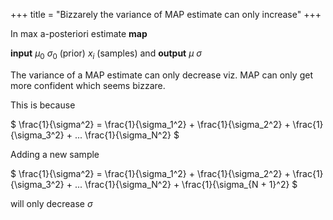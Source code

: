 +++
title = "Bizzarely the variance of MAP estimate can only increase"
+++

In max a-posteriori estimate __map__

__input__ $\mu_0$ $\sigma_0$ (prior) $x_i$ (samples) and __output__ $\mu$ $\sigma$

The variance of a MAP estimate can only decrease viz. MAP can only get more confident which seems bizzare.

This is because

$
\frac{1}{\sigma^2} =
\frac{1}{\sigma_1^2} +
\frac{1}{\sigma_2^2} +
\frac{1}{\sigma_3^2} +
...
\frac{1}{\sigma_N^2}
$

Adding a new sample

$
\frac{1}{\sigma^2} =
\frac{1}{\sigma_1^2} +
\frac{1}{\sigma_2^2} +
\frac{1}{\sigma_3^2} +
...
\frac{1}{\sigma_N^2} +
\frac{1}{\sigma_{N + 1}^2}
$

will only decrease $\sigma$
